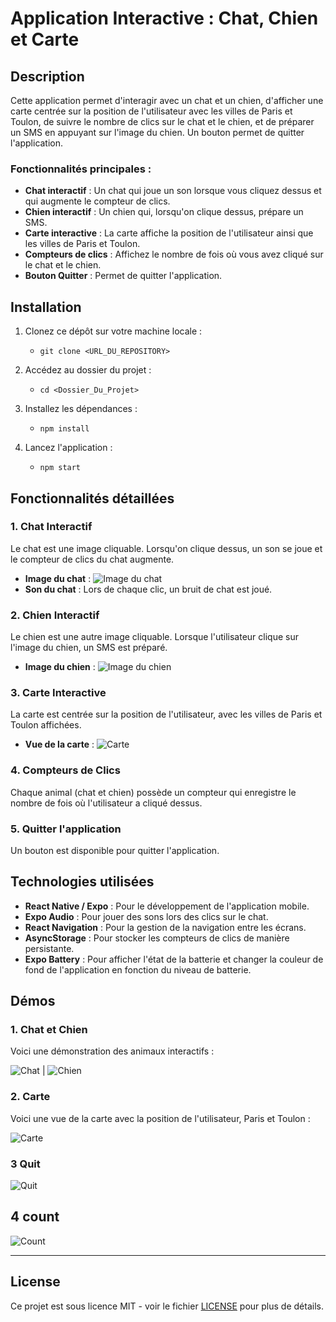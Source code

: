 # Application Interactive : Chat, Chien et Carte

## Description

Cette application permet d'interagir avec un chat et un chien, d'afficher une carte centrée sur la position de l'utilisateur avec les villes de Paris et Toulon, de suivre le nombre de clics sur le chat et le chien, et de préparer un SMS en appuyant sur l'image du chien. Un bouton permet de quitter l'application.

### Fonctionnalités principales :
- **Chat interactif** : Un chat qui joue un son lorsque vous cliquez dessus et qui augmente le compteur de clics.
- **Chien interactif** : Un chien qui, lorsqu'on clique dessus, prépare un SMS.
- **Carte interactive** : La carte affiche la position de l'utilisateur ainsi que les villes de Paris et Toulon.
- **Compteurs de clics** : Affichez le nombre de fois où vous avez cliqué sur le chat et le chien.
- **Bouton Quitter** : Permet de quitter l'application.

## Installation

1. Clonez ce dépôt sur votre machine locale :
   - `git clone <URL_DU_REPOSITORY>`

2. Accédez au dossier du projet :
   - `cd <Dossier_Du_Projet>`

3. Installez les dépendances :
   - `npm install`

4. Lancez l'application :
   - `npm start`

## Fonctionnalités détaillées

### 1. Chat Interactif
Le chat est une image cliquable. Lorsqu'on clique dessus, un son se joue et le compteur de clics du chat augmente.

- **Image du chat** : ![Image du chat](./assets/images/cat_placeholder.png)
- **Son du chat** : Lors de chaque clic, un bruit de chat est joué.

### 2. Chien Interactif
Le chien est une autre image cliquable. Lorsque l'utilisateur clique sur l'image du chien, un SMS est préparé.

- **Image du chien** : ![Image du chien](./assets/images/dog_placeholder.png)

### 3. Carte Interactive
La carte est centrée sur la position de l'utilisateur, avec les villes de Paris et Toulon affichées.

- **Vue de la carte** : ![Carte](./assets/images/map_placeholder.png)

### 4. Compteurs de Clics
Chaque animal (chat et chien) possède un compteur qui enregistre le nombre de fois où l'utilisateur a cliqué dessus.

### 5. Quitter l'application
Un bouton est disponible pour quitter l'application.

## Technologies utilisées

- **React Native / Expo** : Pour le développement de l'application mobile.
- **Expo Audio** : Pour jouer des sons lors des clics sur le chat.
- **React Navigation** : Pour la gestion de la navigation entre les écrans.
- **AsyncStorage** : Pour stocker les compteurs de clics de manière persistante.
- **Expo Battery** : Pour afficher l'état de la batterie et changer la couleur de fond de l'application en fonction du niveau de batterie.

## Démos

### 1. Chat et Chien

Voici une démonstration des animaux interactifs :

![Chat](./assets/images/cat.jpeg) | ![Chien](./assets/images/dog.jpeg)

### 2. Carte

Voici une vue de la carte avec la position de l'utilisateur, Paris et Toulon :

![Carte](./assets/images/map.jpeg)

### 3 Quit
![Quit](./assets/images/quit.webp)

## 4 count
![Count](./assets/images/counter.webp)


---

## License

Ce projet est sous licence MIT - voir le fichier [LICENSE](./LICENSE) pour plus de détails.

